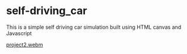 # self-driving_car
This is a simple self driving car simulation built using HTML canvas and Javascript

[project2.webm](https://github.com/Shakti8125/self-driving_car/assets/82773142/31516f84-986d-4c07-9edc-2cc784b24cd3)
